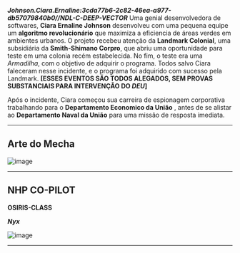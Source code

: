 ***Johnson.Ciara.Ernaline:3cda77b6-2c82-46ea-a977-db57079840b0//NDL-C-DEEP-VECTOR***
Uma genial desenvolvedora de softwares, **Ciara Ernaline Johnson** desenvolveu com uma pequena equipe um **algoritmo revolucionário** que maximiza a eficiencia de áreas verdes em ambientes urbanos. O projeto recebeu atenção da **Landmark Colonial**, uma subsidiária da **Smith-Shimano Corpro**, que abriu uma oportunidade para teste em uma colonia recém estabelecida. No fim, o teste era uma *Armadilha*, com o objetivo de adquirir o programa. Todos salvo Ciara faleceram nesse incidente, e o programa foi adquirido com sucesso pela Landmark. **[ESSES EVENTOS SÃO TODOS ALEGADOS, SEM PROVAS SUBSTANCIAIS PARA INTERVENÇÃO DO *DEU*]**

Após o incidente, Ciara começou sua carreira de espionagem corporativa trabalhando para o **Departamento Economico da União** , antes de se alistar ao **Departamento Naval da União** para uma missão de resposta imediata.


---
## Arte do Mecha

![image](/mechs/Gyuuki.png)

---
## NHP CO-PILOT

**OSIRIS-CLASS** 

***Nyx***

![image](/events/Images/Nyx.png)

---
